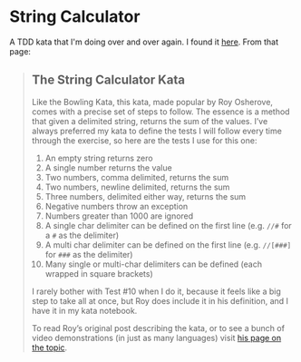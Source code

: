 String Calculator
=================

A TDD kata that I'm doing over and over again.  I found it [here](http://www.peterprovost.org/blog/2012/05/02/kata-the-only-way-to-learn-tdd/).  From that page:

> ## The String Calculator Kata
> 
> Like the Bowling Kata, this kata, made popular by Roy Osherove, comes with a precise set of steps to follow. The essence is a method that given a delimited string, returns the sum of the values. I’ve always preferred my kata to define the tests I will follow every time through the exercise, so here are the tests I use for this one:
> 
> 1. An empty string returns zero
> 2. A single number returns the value
> 3. Two numbers, comma delimited, returns the sum
> 4. Two numbers, newline delimited, returns the sum
> 5. Three numbers, delimited either way, returns the sum
> 6. Negative numbers throw an exception
> 7. Numbers greater than 1000 are ignored
> 8. A single char delimiter can be defined on the first line (e.g. `//#` for a `#` as the delimiter)
> 9. A multi char delimiter can be defined on the first line (e.g. `//[###]` for `###` as the delimiter)
> 10. Many single or multi-char delimiters can be defined (each wrapped in square brackets)
> 
> I rarely bother with Test #10 when I do it, because it feels like a big step to take all at once, but Roy does include it in his definition, and I have it in my kata notebook.
> 
> To read Roy’s original post describing the kata, or to see a bunch of video demonstrations (in just as many languages) visit [his page on the topic](http://osherove.com/tdd-kata-1/).
